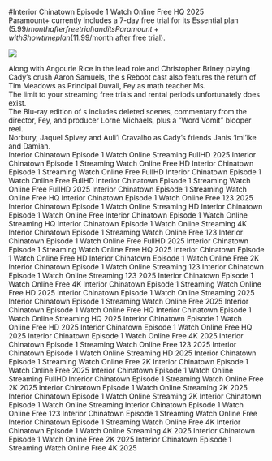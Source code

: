 #Interior Chinatown Episode 1 Watch Online Free HQ 2025  
Paramount+ currently includes a 7-day free trial for its Essential plan ($5.99/month after free trial) and its Paramount+ with Showtime plan ($11.99/month after free trial).  
  
[![](https://i.imgur.com/qSNzIqt.png)](https://movie.rssnews.media/RgykSum.php)  
  
Along with Angourie Rice in the lead role and Christopher Briney playing Cady’s crush Aaron Samuels, the s Reboot cast also features the return of Tim Meadows as Principal Duvall, Fey as math teacher Ms.  
The limit to your streaming free trials and rental periods unfortunately does exist.  
The Blu-ray edition of s includes deleted scenes, commentary from the director, Fey, and producer Lorne Michaels, plus a “Word Vomit” blooper reel.  
Norbury, Jaquel Spivey and Auli’i Cravalho as Cady’s friends Janis ‘Imi’ike and Damian.  
Interior Chinatown Episode 1 Watch Online Streaming FullHD 2025
Interior Chinatown Episode 1 Streaming Watch Online Free HD
Interior Chinatown Episode 1 Streaming Watch Online Free FullHD
Interior Chinatown Episode 1 Watch Online Free FullHD
Interior Chinatown Episode 1 Streaming Watch Online Free FullHD 2025
Interior Chinatown Episode 1 Streaming Watch Online Free HQ
Interior Chinatown Episode 1 Watch Online Free 123 2025
Interior Chinatown Episode 1 Watch Online Streaming HD
Interior Chinatown Episode 1 Watch Online Free
Interior Chinatown Episode 1 Watch Online Streaming HQ
Interior Chinatown Episode 1 Watch Online Streaming 4K
Interior Chinatown Episode 1 Streaming Watch Online Free 123
Interior Chinatown Episode 1 Watch Online Free FullHD 2025
Interior Chinatown Episode 1 Streaming Watch Online Free HQ 2025
Interior Chinatown Episode 1 Watch Online Free HD
Interior Chinatown Episode 1 Watch Online Free 2K
Interior Chinatown Episode 1 Watch Online Streaming 123
Interior Chinatown Episode 1 Watch Online Streaming 123 2025
Interior Chinatown Episode 1 Watch Online Free 4K
Interior Chinatown Episode 1 Streaming Watch Online Free HD 2025
Interior Chinatown Episode 1 Watch Online Streaming 2025
Interior Chinatown Episode 1 Streaming Watch Online Free 2025
Interior Chinatown Episode 1 Watch Online Free HQ
Interior Chinatown Episode 1 Watch Online Streaming HQ 2025
Interior Chinatown Episode 1 Watch Online Free HD 2025
Interior Chinatown Episode 1 Watch Online Free HQ 2025
Interior Chinatown Episode 1 Watch Online Free 4K 2025
Interior Chinatown Episode 1 Streaming Watch Online Free 123 2025
Interior Chinatown Episode 1 Watch Online Streaming HD 2025
Interior Chinatown Episode 1 Streaming Watch Online Free 2K
Interior Chinatown Episode 1 Watch Online Free 2025
Interior Chinatown Episode 1 Watch Online Streaming FullHD
Interior Chinatown Episode 1 Streaming Watch Online Free 2K 2025
Interior Chinatown Episode 1 Watch Online Streaming 2K 2025
Interior Chinatown Episode 1 Watch Online Streaming 2K
Interior Chinatown Episode 1 Watch Online Streaming
Interior Chinatown Episode 1 Watch Online Free 123
Interior Chinatown Episode 1 Streaming Watch Online Free
Interior Chinatown Episode 1 Streaming Watch Online Free 4K
Interior Chinatown Episode 1 Watch Online Streaming 4K 2025
Interior Chinatown Episode 1 Watch Online Free 2K 2025
Interior Chinatown Episode 1 Streaming Watch Online Free 4K 2025